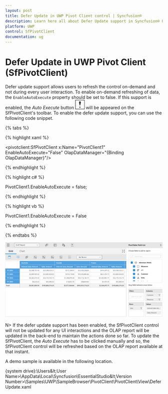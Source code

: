 ```yaml
---
layout: post
title: Defer Update in UWP Pivot Client control | Syncfusion®
description: Learn here all about Defer Update support in Syncfusion® UWP Pivot Client (SfPivotClient) control and more.
platform: UWP
control: SfPivotClient
documentation: ug
---
```


# Defer Update in UWP Pivot Client (SfPivotClient)

Defer update support allows users to refresh the control on-demand and not during every user interaction. To enable on-demand refreshing of data, the `EnableAutoExecute` property should be set to false. If this support is enabled, the *Auto Execute* button ![](Defer-Update_images/Defer-update-icon.png) will be appeared on the SfPivotClient's toolbar. To enable the defer update support, you can use the following code snippet.

{% tabs %}

{% highlight xaml %}

<pivotclient:SfPivotClient x:Name="PivotClient1" EnableAutoExecute="False" OlapDataManager="{Binding OlapDataManager}"/>

{% endhighlight %}

{% highlight c# %}

PivotClient1.EnableAutoExecute = false;

{% endhighlight %}

{% highlight vb %}

PivotClient1.EnableAutoExecute = False

{% endhighlight %}

{% endtabs %}

![PivotClient-defer-update-button](Defer-Update_images/PivotClient-defer-update-button.png)

N> If the defer update support has been enabled, the SfPivotClient control will not be updated for any UI interactions and the OLAP report will be updated in the back-end to maintain the actions done so far. To update the SfPivotClient, the *Auto Execute* has to be clicked manually and so, the SfPivotClient control will be refreshed based on the OLAP report available at that instant.

A demo sample is available in the following location.

{system drive}:\Users\&lt;User Name&gt;\AppData\Local\Syncfusion\EssentialStudio\&lt;Version Number&gt;\Samples\UWP\SampleBrowser\PivotClient\PivotClient\View\DeferUpdate.xaml
